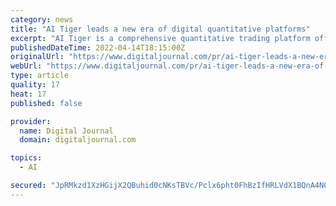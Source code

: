 ```yaml
---
category: news
title: "AI Tiger leads a new era of digital quantitative platforms"
excerpt: "AI Tiger is a comprehensive quantitative trading platform officially launched by the American AI Tiger company in 2022. It aims to use advanced artificial"
publishedDateTime: 2022-04-14T18:15:00Z
originalUrl: "https://www.digitaljournal.com/pr/ai-tiger-leads-a-new-era-of-digital-quantitative-platforms"
webUrl: "https://www.digitaljournal.com/pr/ai-tiger-leads-a-new-era-of-digital-quantitative-platforms"
type: article
quality: 17
heat: 17
published: false

provider:
  name: Digital Journal
  domain: digitaljournal.com

topics:
  - AI

secured: "JpRMkzd1XzHGijX2QBuhid0cNKsTBVc/Pclx6pht0FhBzIfHRLVdX1BQnA4N0+JDgNXWapekeT1wO6bZlQiRwCRggufFjV4pDz4tcqagh5Fg2rSD8GRhKuG/FuCerd2PDtm5uLMdvB6qBm8yBfEB8ky3AGthJPnZjqclHcbn6Vkfe1gUF0iskkg6kB6HKx7CQila+Z2/Xg4OTj+Y3iRxDfKeU4xwktdUb0OfesAPDg75sE4GFV5EREyVYoSV8veZetLP1GK1ozwzRH0z4tg99x46Z24leYvqdG/AkJUD1GOqVnI1OkDZEwFquxSbymxNqqVhUEQRki8Qn6tW9lhbiETtTSaBuyJX5tNm8V52dA4=;xFNdrSYvXijtnM1bhZMY4w=="
---
```


